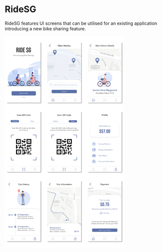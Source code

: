 # RideSG

RideSG features UI screens that can be utilised for an existing application introducing a new bike sharing feature.

<img src='https://raw.githubusercontent.com/xiaorongw/ride-sg/main/screen-images/ridesg-screens.png' width='75%'>
